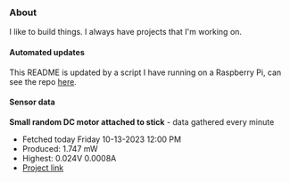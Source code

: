 ### About
I like to build things. I always have projects that I'm working on.

#### Automated updates
This README is updated by a script I have running on a Raspberry Pi, can see the repo [here](https://github.com/jdc-cunningham/raspi-git-repo-updater).

#### Sensor data


**Small random DC motor attached to stick** - data gathered every minute
- Fetched today Friday 10-13-2023 12:00 PM
- Produced: 1.747 mW
- Highest: 0.024V 0.0008A
- [Project link](https://github.com/jdc-cunningham/turbine-raspi)